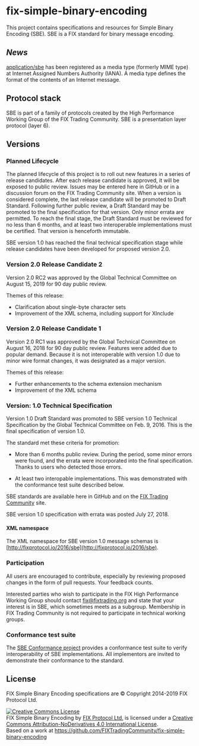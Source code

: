 # fix-simple-binary-encoding

This project contains specifications and resources for Simple Binary Encoding (SBE).
SBE is a FIX standard for binary message encoding. 

## *News*

[application/sbe](https://www.iana.org/assignments/media-types/application/sbe) has been registered as a media type (formerly MIME type) at Internet Assigned Numbers Authority (IANA). A media type defines the format of the contents of an Internet message.

## Protocol stack
SBE is part of a family of protocols created by the High Performance Working Group
 of the FIX Trading Community. SBE is a presentation layer protocol (layer 6).

## Versions

### Planned Lifecycle

The planned lifecycle of this project is to roll out new features in a series of release candidates. After each release candidate is approved, it will be exposed to public review. Issues may be entered here in GitHub or in a discussion forum on the FIX Trading Community site. When a version is considered complete, the last release candidate will be promoted to Draft Standard. Following further public review, a Draft Standard may be promoted to the final specification for that version. Only minor errata are permitted. To reach the final stage, the Draft Standard must be reviewed for no less than 6 months, and at least two interoperable implementations must be certified. That version is henceforth immutable.

SBE version 1.0 has reached the final technical specification stage while release candidates have been developed for proposed version 2.0. 

### Version 2.0 Release Candidate 2

Version 2.0 RC2 was approved by the Global Technical Committee on August 15, 2019 for 90 day public review. 

Themes of this release:

* Clarification about single-byte character sets
* Improvement of the XML schema, including support for XInclude

### Version 2.0 Release Candidate 1

Version 2.0 RC1 was approved by the Global Technical Committee on August 16, 2018 for 90 day public review. Features were added due to popular demand. Because it is not interoperable with version 1.0 due to minor wire format changes, it was designated as a major version.

Themes of this release:

* Further enhancements to the schema extension mechanism
* Improvement of the XML schema

### Version: 1.0 Technical Specification
Version 1.0 Draft Standard was promoted to SBE version 1.0 Technical Specification by the Global Technical Committee on Feb. 9, 2016. This is the final specification of version 1.0.

The standard met these criteria for promotion:
* More than 6 months public review. During the period, some minor errors were found, and the errata were incorporated into the final specification. Thanks to users who detected those errors.

* At least two interopable implementations. This was demonstrated with the conformance test suite described below.

SBE standards are available here in GitHub and on the [FIX Trading Community](http://www.fixtradingcommunity.org/pg/structure/tech-specs/simple-binary-encoding) site. 

SBE version 1.0 specification with errata was posted July 27, 2018.

#### XML namespace
The XML namespace for SBE version 1.0 message schemas is [http://fixprotocol.io/2016/sbe](http://fixprotocol.io/2016/sbe).

### Participation
All users are encouraged to contribute, especially by reviewing proposed changes in the form of pull requests. Your feedback counts.

Interested parties who wish to participate in the FIX High Performance Working Group should contact fix@fixtrading.org and state that your interest is in SBE, which sometimes meets as a subgroup. Membership in FIX Trading Community is not required to participate in technical working groups.

### Conformance test suite
The [SBE Conformance project](https://github.com/FIXTradingCommunity/fix-sbe-conformance) provides a conformance test suite to verify interoperability of SBE implementations. All implementors are invited to demonstrate their conformance to the standard.

## License
FIX Simple Binary Encoding specifications are © Copyright 2014-2019 FIX Protocol Ltd.

<a rel="license" href="http://creativecommons.org/licenses/by-nd/4.0/"><img alt="Creative Commons License" style="border-width:0" src="https://i.creativecommons.org/l/by-nd/4.0/88x31.png" /></a><br /><span xmlns:dct="http://purl.org/dc/terms/" href="http://purl.org/dc/dcmitype/Text" property="dct:title" rel="dct:type">FIX Simple Binary Encoding</span> by <a xmlns:cc="http://creativecommons.org/ns#" href="http://www.fixtradingcommunity.org/" property="cc:attributionName" rel="cc:attributionURL">FIX Protocol Ltd.</a> is licensed under a <a rel="license" href="http://creativecommons.org/licenses/by-nd/4.0/">Creative Commons Attribution-NoDerivatives 4.0 International License</a>.<br />Based on a work at <a xmlns:dct="http://purl.org/dc/terms/" href="https://github.com/FIXTradingCommunity/fix-simple-binary-encoding" rel="dct:source">https://github.com/FIXTradingCommunity/fix-simple-binary-encoding</a>




